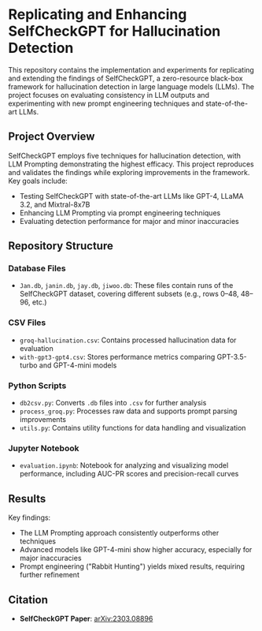 # Replicating and Enhancing SelfCheckGPT for Hallucination Detection

This repository contains the implementation and experiments for replicating and extending the findings of SelfCheckGPT, a zero-resource black-box framework for hallucination detection in large language models (LLMs). The project focuses on evaluating consistency in LLM outputs and experimenting with new prompt engineering techniques and state-of-the-art LLMs.

## Project Overview

SelfCheckGPT employs five techniques for hallucination detection, with LLM Prompting demonstrating the highest efficacy. This project reproduces and validates the findings while exploring improvements in the framework. Key goals include:
- Testing SelfCheckGPT with state-of-the-art LLMs like GPT-4, LLaMA 3.2, and Mixtral-8x7B
- Enhancing LLM Prompting via prompt engineering techniques
- Evaluating detection performance for major and minor inaccuracies

## Repository Structure

### Database Files
- `Jan.db`, `janin.db`, `jay.db`, `jiwoo.db`: These files contain runs of the SelfCheckGPT dataset, covering different subsets (e.g., rows 0–48, 48–96, etc.)
  
### CSV Files
- `groq-hallucination.csv`: Contains processed hallucination data for evaluation
- `with-gpt3-gpt4.csv`: Stores performance metrics comparing GPT-3.5-turbo and GPT-4-mini models

### Python Scripts
- `db2csv.py`: Converts `.db` files into `.csv` for further analysis
- `process_groq.py`: Processes raw data and supports prompt parsing improvements
- `utils.py`: Contains utility functions for data handling and visualization

### Jupyter Notebook
- `evaluation.ipynb`: Notebook for analyzing and visualizing model performance, including AUC-PR scores and precision-recall curves

## Results

Key findings:
- The LLM Prompting approach consistently outperforms other techniques
- Advanced models like GPT-4-mini show higher accuracy, especially for major inaccuracies
- Prompt engineering ("Rabbit Hunting") yields mixed results, requiring further refinement

## Citation
- **SelfCheckGPT Paper**: [arXiv:2303.08896](https://arxiv.org/abs/2303.08896)

